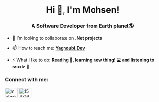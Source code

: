 <h1 align="center">Hi 👋, I'm Mohsen!</h1>
<h3 align="center">A Software Developer from Earth planet🌎</h3>

- 👯 I’m looking to collaborate on **.Net projects**

- 📫 How to reach me: **<a href="https://yaghoubi.dev/">Yaghoubi.Dev</a>**

- ⚡ What I like to do: **Reading 📖, learning new thing! 💻 and listening to music 🎵**


<h3 align="left">Connect with me:</h3>
<p align="left">
    <a href="https://linkedin.com/in/mohsen-yaghoubi" target="blank"><img align="center"
            src="https://raw.githubusercontent.com/rahuldkjain/github-profile-readme-generator/master/src/images/icons/Social/linked-in-alt.svg"
            alt="mohsen-yaghoubi" height="30" width="40" /></a>
    <a href="https://stackoverflow.com/users/15471680" target="blank"><img align="center"
            src="https://raw.githubusercontent.com/rahuldkjain/github-profile-readme-generator/master/src/images/icons/Social/stack-overflow.svg"
            alt="15471680" height="30" width="40" /></a>
</p>
